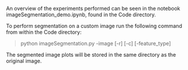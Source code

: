 An overview of the experiments performed can be seen in the notebook imageSegmentation_demo.ipynb, found in the Code directory. 

To perform segmentation on a custom image run the following command from within the Code directory:

> python imageSegmentation.py -image [-r] [-c] [-feature_type]

The segmented image plots will be stored in the same directory as the original image.